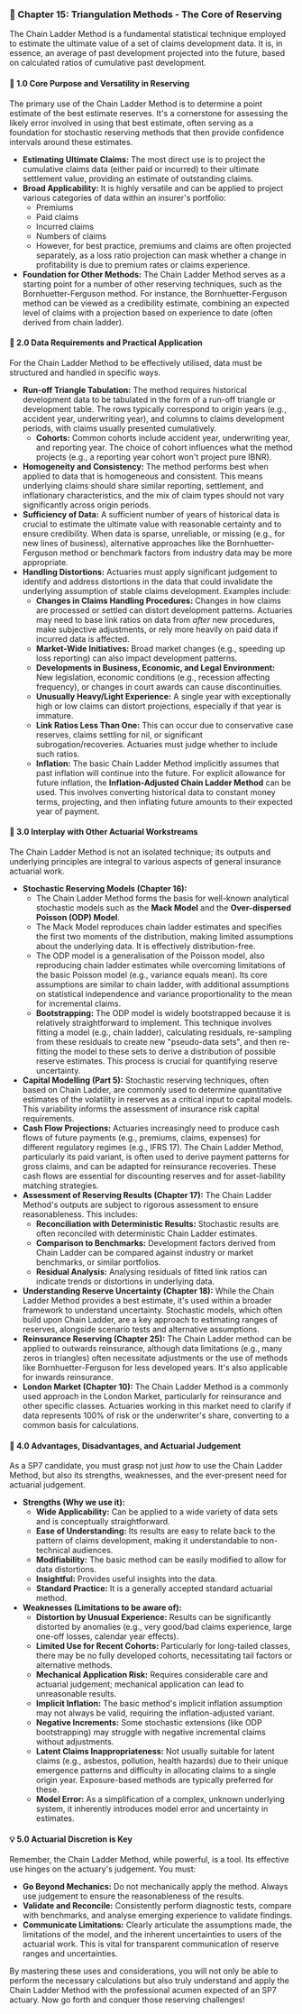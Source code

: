 ### **📗 Chapter 15: Triangulation Methods \- The Core of Reserving**

The Chain Ladder Method is a fundamental statistical technique employed to estimate the ultimate value of a set of claims development data. It is, in essence, an average of past development projected into the future, based on calculated ratios of cumulative past development.

#### **🔹 1.0 Core Purpose and Versatility in Reserving**

The primary use of the Chain Ladder Method is to determine a point estimate of the best estimate reserves. It's a cornerstone for assessing the likely error involved in using that best estimate, often serving as a foundation for stochastic reserving methods that then provide confidence intervals around these estimates.

* **Estimating Ultimate Claims:** The most direct use is to project the cumulative claims data (either paid or incurred) to their ultimate settlement value, providing an estimate of outstanding claims.  
* **Broad Applicability:** It is highly versatile and can be applied to project various categories of data within an insurer's portfolio:  
  * Premiums  
  * Paid claims  
  * Incurred claims  
  * Numbers of claims  
  * However, for best practice, premiums and claims are often projected separately, as a loss ratio projection can mask whether a change in profitability is due to premium rates or claims experience.  
* **Foundation for Other Methods:** The Chain Ladder Method serves as a starting point for a number of other reserving techniques, such as the Bornhuetter-Ferguson method. For instance, the Bornhuetter-Ferguson method can be viewed as a credibility estimate, combining an expected level of claims with a projection based on experience to date (often derived from chain ladder).

#### **🔹 2.0 Data Requirements and Practical Application**

For the Chain Ladder Method to be effectively utilised, data must be structured and handled in specific ways.

* **Run-off Triangle Tabulation:** The method requires historical development data to be tabulated in the form of a run-off triangle or development table. The rows typically correspond to origin years (e.g., accident year, underwriting year), and columns to claims development periods, with claims usually presented cumulatively.  
  * **Cohorts:** Common cohorts include accident year, underwriting year, and reporting year. The choice of cohort influences what the method projects (e.g., a reporting year cohort won't project pure IBNR).  
* **Homogeneity and Consistency:** The method performs best when applied to data that is homogeneous and consistent. This means underlying claims should share similar reporting, settlement, and inflationary characteristics, and the mix of claim types should not vary significantly across origin periods.  
* **Sufficiency of Data:** A sufficient number of years of historical data is crucial to estimate the ultimate value with reasonable certainty and to ensure credibility. When data is sparse, unreliable, or missing (e.g., for new lines of business), alternative approaches like the Bornhuetter-Ferguson method or benchmark factors from industry data may be more appropriate.  
* **Handling Distortions:** Actuaries must apply significant judgement to identify and address distortions in the data that could invalidate the underlying assumption of stable claims development. Examples include:  
  * **Changes in Claims Handling Procedures:** Changes in how claims are processed or settled can distort development patterns. Actuaries may need to base link ratios on data from *after* new procedures, make subjective adjustments, or rely more heavily on paid data if incurred data is affected.  
  * **Market-Wide Initiatives:** Broad market changes (e.g., speeding up loss reporting) can also impact development patterns.  
  * **Developments in Business, Economic, and Legal Environment:** New legislation, economic conditions (e.g., recession affecting frequency), or changes in court awards can cause discontinuities.  
  * **Unusually Heavy/Light Experience:** A single year with exceptionally high or low claims can distort projections, especially if that year is immature.  
  * **Link Ratios Less Than One:** This can occur due to conservative case reserves, claims settling for nil, or significant subrogation/recoveries. Actuaries must judge whether to include such ratios.  
  * **Inflation:** The basic Chain Ladder Method implicitly assumes that past inflation will continue into the future. For explicit allowance for future inflation, the **Inflation-Adjusted Chain Ladder Method** can be used. This involves converting historical data to constant money terms, projecting, and then inflating future amounts to their expected year of payment.

#### **🔹 3.0 Interplay with Other Actuarial Workstreams**

The Chain Ladder Method is not an isolated technique; its outputs and underlying principles are integral to various aspects of general insurance actuarial work.

* **Stochastic Reserving Models (Chapter 16):**  
  * The Chain Ladder Method forms the basis for well-known analytical stochastic models such as the **Mack Model** and the **Over-dispersed Poisson (ODP) Model**.  
  * The Mack Model reproduces chain ladder estimates and specifies the first two moments of the distribution, making limited assumptions about the underlying data. It is effectively distribution-free.  
  * The ODP model is a generalisation of the Poisson model, also reproducing chain ladder estimates while overcoming limitations of the basic Poisson model (e.g., variance equals mean). Its core assumptions are similar to chain ladder, with additional assumptions on statistical independence and variance proportionality to the mean for incremental claims.  
  * **Bootstrapping:** The ODP model is widely bootstrapped because it is relatively straightforward to implement. This technique involves fitting a model (e.g., chain ladder), calculating residuals, re-sampling from these residuals to create new "pseudo-data sets", and then re-fitting the model to these sets to derive a distribution of possible reserve estimates. This process is crucial for quantifying reserve uncertainty.  
* **Capital Modelling (Part 5):** Stochastic reserving techniques, often based on Chain Ladder, are commonly used to determine quantitative estimates of the volatility in reserves as a critical input to capital models. This variability informs the assessment of insurance risk capital requirements.  
* **Cash Flow Projections:** Actuaries increasingly need to produce cash flows of future payments (e.g., premiums, claims, expenses) for different regulatory regimes (e.g., IFRS 17). The Chain Ladder Method, particularly its paid variant, is often used to derive payment patterns for gross claims, and can be adapted for reinsurance recoveries. These cash flows are essential for discounting reserves and for asset-liability matching strategies.  
* **Assessment of Reserving Results (Chapter 17):** The Chain Ladder Method's outputs are subject to rigorous assessment to ensure reasonableness. This includes:  
  * **Reconciliation with Deterministic Results:** Stochastic results are often reconciled with deterministic Chain Ladder estimates.  
  * **Comparison to Benchmarks:** Development factors derived from Chain Ladder can be compared against industry or market benchmarks, or similar portfolios.  
  * **Residual Analysis:** Analysing residuals of fitted link ratios can indicate trends or distortions in underlying data.  
* **Understanding Reserve Uncertainty (Chapter 18):** While the Chain Ladder Method provides a best estimate, it's used within a broader framework to understand uncertainty. Stochastic models, which often build upon Chain Ladder, are a key approach to estimating ranges of reserves, alongside scenario tests and alternative assumptions.  
* **Reinsurance Reserving (Chapter 25):** The Chain Ladder method can be applied to outwards reinsurance, although data limitations (e.g., many zeros in triangles) often necessitate adjustments or the use of methods like Bornhuetter-Ferguson for less developed years. It's also applicable for inwards reinsurance.  
* **London Market (Chapter 10):** The Chain Ladder Method is a commonly used approach in the London Market, particularly for reinsurance and other specific classes. Actuaries working in this market need to clarify if data represents 100% of risk or the underwriter's share, converting to a common basis for calculations.

#### **🔹 4.0 Advantages, Disadvantages, and Actuarial Judgement**

As a SP7 candidate, you must grasp not just *how* to use the Chain Ladder Method, but also its strengths, weaknesses, and the ever-present need for actuarial judgement.

* **Strengths (Why we use it):**  
  * **Wide Applicability:** Can be applied to a wide variety of data sets and is conceptually straightforward.  
  * **Ease of Understanding:** Its results are easy to relate back to the pattern of claims development, making it understandable to non-technical audiences.  
  * **Modifiability:** The basic method can be easily modified to allow for data distortions.  
  * **Insightful:** Provides useful insights into the data.  
  * **Standard Practice:** It is a generally accepted standard actuarial method.  
* **Weaknesses (Limitations to be aware of):**  
  * **Distortion by Unusual Experience:** Results can be significantly distorted by anomalies (e.g., very good/bad claims experience, large one-off losses, calendar year effects).  
  * **Limited Use for Recent Cohorts:** Particularly for long-tailed classes, there may be no fully developed cohorts, necessitating tail factors or alternative methods.  
  * **Mechanical Application Risk:** Requires considerable care and actuarial judgement; mechanical application can lead to unreasonable results.  
  * **Implicit Inflation:** The basic method's implicit inflation assumption may not always be valid, requiring the inflation-adjusted variant.  
  * **Negative Increments:** Some stochastic extensions (like ODP bootstrapping) may struggle with negative incremental claims without adjustments.  
  * **Latent Claims Inappropriateness:** Not usually suitable for latent claims (e.g., asbestos, pollution, health hazards) due to their unique emergence patterns and difficulty in allocating claims to a single origin year. Exposure-based methods are typically preferred for these.  
  * **Model Error:** As a simplification of a complex, unknown underlying system, it inherently introduces model error and uncertainty in estimates.

#### **💡 5.0 Actuarial Discretion is Key**

Remember, the Chain Ladder Method, while powerful, is a tool. Its effective use hinges on the actuary's judgement. You must:

* **Go Beyond Mechanics:** Do not mechanically apply the method. Always use judgement to ensure the reasonableness of the results.  
* **Validate and Reconcile:** Consistently perform diagnostic tests, compare with benchmarks, and analyse emerging experience to validate findings.  
* **Communicate Limitations:** Clearly articulate the assumptions made, the limitations of the model, and the inherent uncertainties to users of the actuarial work. This is vital for transparent communication of reserve ranges and uncertainties.

By mastering these uses and considerations, you will not only be able to perform the necessary calculations but also truly understand and apply the Chain Ladder Method with the professional acumen expected of an SP7 actuary. Now go forth and conquer those reserving challenges\!

